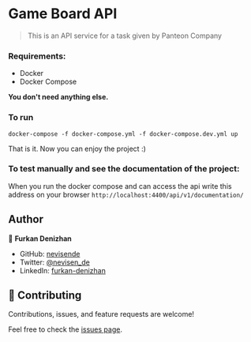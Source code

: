 # Game Board API
> This is an API service for a task given by Panteon Company

### Requirements:
- Docker
- Docker Compose

<b>You don't need anything else.</b>
### To run

`docker-compose -f docker-compose.yml -f docker-compose.dev.yml up`

That is it. Now you can enjoy the project :)

### To test manually and see the documentation of the project:
When you run the docker compose and can access the api write this address on your browser
`http://localhost:4400/api/v1/documentation/`


## Author

👤 **Furkan Denizhan**

- GitHub: [nevisende](https://github.com/nevisende)
- Twitter: [@nevisen_de](https://twitter.com/nevisen_de)
- LinkedIn: [furkan-denizhan](https://www.linkedin.com/in/furkan-denizhan/)

## 🤝 Contributing

Contributions, issues, and feature requests are welcome!

Feel free to check the [issues page](../../issues/).

